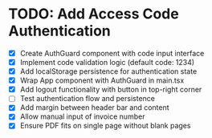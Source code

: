 # TODO: Add Access Code Authentication

- [x] Create AuthGuard component with code input interface
- [x] Implement code validation logic (default code: 1234)
- [x] Add localStorage persistence for authentication state
- [x] Wrap App component with AuthGuard in main.tsx
- [x] Add logout functionality with button in top-right corner
- [ ] Test authentication flow and persistence
- [x] Add margin between header bar and content
- [x] Allow manual input of invoice number
- [x] Ensure PDF fits on single page without blank pages
